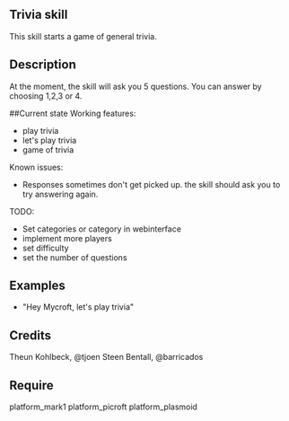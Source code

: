 ## Trivia skill
This skill starts a game of general trivia.

## Description 
At the moment, the skill will ask you 5 questions. You can answer by choosing 1,2,3 or 4.

##Current state
Working features:
- play trivia
- let's play trivia
- game of trivia

Known issues:
- Responses sometimes don't get picked up. the skill should ask you to try answering again.

TODO:
- Set categories or category in webinterface
- implement more players
- set difficulty
- set the number of questions

## Examples 
* "Hey Mycroft, let's play trivia"

## Credits 
Theun Kohlbeck, @tjoen
Steen Bentall, @barricados

## Require 
platform_mark1 platform_picroft platform_plasmoid 
